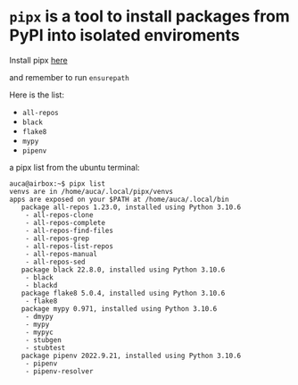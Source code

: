 # `pipx` is a tool to install packages from PyPI into isolated enviroments

Install pipx [here](https://pypa.github.io/pipx/installation/)

and remember to run `ensurepath`

Here is the list:

- `all-repos`
- `black`
- `flake8`
- `mypy`
- `pipenv`

a pipx list from the ubuntu terminal:

```
auca@airbox:~$ pipx list
venvs are in /home/auca/.local/pipx/venvs
apps are exposed on your $PATH at /home/auca/.local/bin
   package all-repos 1.23.0, installed using Python 3.10.6
    - all-repos-clone
    - all-repos-complete
    - all-repos-find-files
    - all-repos-grep
    - all-repos-list-repos
    - all-repos-manual
    - all-repos-sed
   package black 22.8.0, installed using Python 3.10.6
    - black
    - blackd
   package flake8 5.0.4, installed using Python 3.10.6
    - flake8
   package mypy 0.971, installed using Python 3.10.6
    - dmypy
    - mypy
    - mypyc
    - stubgen
    - stubtest
   package pipenv 2022.9.21, installed using Python 3.10.6
    - pipenv
    - pipenv-resolver
```
